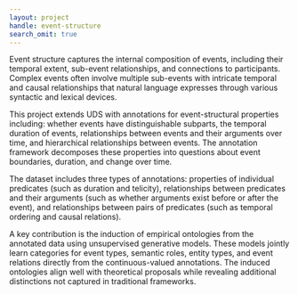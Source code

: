 ```yaml
---
layout: project
handle: event-structure
search_omit: true
---
```


Event structure captures the internal composition of events, including their temporal extent, sub-event relationships, and connections to participants. Complex events often involve multiple sub-events with intricate temporal and causal relationships that natural language expresses through various syntactic and lexical devices.

This project extends UDS with annotations for event-structural properties including: whether events have distinguishable subparts, the temporal duration of events, relationships between events and their arguments over time, and hierarchical relationships between events. The annotation framework decomposes these properties into questions about event boundaries, duration, and change over time.

The dataset includes three types of annotations: properties of individual predicates (such as duration and telicity), relationships between predicates and their arguments (such as whether arguments exist before or after the event), and relationships between pairs of predicates (such as temporal ordering and causal relations).

A key contribution is the induction of empirical ontologies from the annotated data using unsupervised generative models. These models jointly learn categories for event types, semantic roles, entity types, and event relations directly from the continuous-valued annotations. The induced ontologies align well with theoretical proposals while revealing additional distinctions not captured in traditional frameworks.
